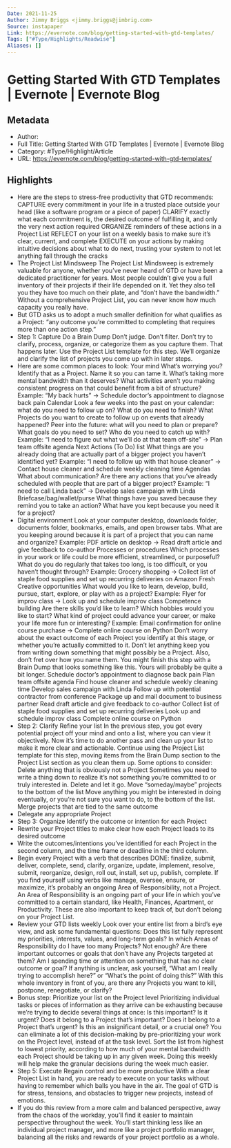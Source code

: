 ```yaml
---
Date: 2021-11-25
Author: Jimmy Briggs <jimmy.briggs@jimbrig.com>
Source: instapaper
Link: https://evernote.com/blog/getting-started-with-gtd-templates/
Tags: ["#Type/Highlights/Readwise"]
Aliases: []
---
```

# Getting Started With GTD Templates | Evernote | Evernote Blog

## Metadata
- Author: 
- Full Title: Getting Started With GTD Templates | Evernote | Evernote Blog
- Category: #Type/Highlight/Article
- URL: https://evernote.com/blog/getting-started-with-gtd-templates/

## Highlights
- Here are the steps to stress-free productivity that GTD recommends:
  CAPTURE every commitment in your life in a trusted place outside your head (like a software program or a piece of paper)
  CLARIFY exactly what each commitment is, the desired outcome of fulfilling it, and only the very next action required
  ORGANIZE reminders of these actions in a Project List
  REFLECT on your list on a weekly basis to make sure it’s clear, current, and complete
  EXECUTE on your actions by making intuitive decisions about what to do next, trusting your system to not let anything fall through the cracks
- The Project List Mindsweep
  The Project List Mindsweep is extremely valuable for anyone, whether you’ve never heard of GTD or have been a dedicated practitioner for years. Most people couldn’t give you a full inventory of their projects if their life depended on it. Yet they also tell you they have too much on their plate, and “don’t have the bandwidth.” Without a comprehensive Project List, you can never know how much capacity you really have.
- But GTD asks us to adopt a much smaller definition for what qualifies as a Project: “any outcome you’re committed to completing that requires more than one action step.”
- Step 1: Capture
  Do a Brain Dump
  Don’t judge. Don’t filter. Don’t try to clarify, process, organize, or categorize them as you capture them. That happens later.
  Use the Project List template for this step. We’ll organize and clarify the list of projects you come up with in later steps.
- Here are some common places to look:
  Your mind
  What’s worrying you? Identify that as a Project. Name it so you can tame it. What’s taking more mental bandwidth than it deserves? What activities aren’t you making consistent progress on that could benefit from a bit of structure?
  Example: “My back hurts” → Schedule doctor’s appointment to diagnose back pain
  Calendar
  Look a few weeks into the past on your calendar: what do you need to follow up on? What do you need to finish? What Projects do you want to create to follow up on events that already happened?
  Peer into the future: what will you need to plan or prepare? What goals do you need to set? Who do you need to catch up with?
  Example: “I need to figure out what we’ll do at that team off-site” → Plan team offsite agenda
  Next Actions (To Do) list
  What things are you already doing that are actually part of a bigger project you haven’t identified yet?
  Example: “I need to follow up with that house cleaner” → Contact house cleaner and schedule weekly cleaning time
  Agendas
  What about communication? Are there any actions that you’ve already scheduled with people that are part of a bigger project?
  Example: “I need to call Linda back” → Develop sales campaign with Linda
  Briefcase/bag/wallet/purse
  What things have you saved because they remind you to take an action? What have you kept because you need it for a project?
- Digital environment
  Look at your computer desktop, downloads folder, documents folder, bookmarks, emails, and open browser tabs. What are you keeping around because it is part of a project that you can name and organize?
  Example: PDF article on desktop → Read draft article and give feedback to co-author
  Processes or procedures
  Which processes in your work or life could be more efficient, streamlined, or purposeful? What do you do regularly that takes too long, is too difficult, or you haven’t thought through?
  Example: Grocery shopping → Collect list of staple food supplies and set up recurring deliveries on Amazon Fresh
  Creative opportunities
  What would you like to learn, develop, build, pursue, start, explore, or play with as a project?
  Example: Flyer for improv class → Look up and schedule improv class
  Competence building
  Are there skills you’d like to learn? Which hobbies would you like to start? What kind of project could advance your career, or make your life more fun or interesting?
  Example: Email confirmation for online course purchase → Complete online course on Python
  Don’t worry about the exact outcome of each Project you identify at this stage, or whether you’re actually committed to it. Don’t let anything keep you from writing down something that might possibly be a Project. Also, don’t fret over how you name them.
  You might finish this step with a Brain Dump that looks something like this. Yours will probably be quite a bit longer.
  Schedule doctor’s appointment to diagnose back pain
  Plan team offsite agenda
  Find house cleaner and schedule weekly cleaning time
  Develop sales campaign with Linda
  Follow up with potential contractor from conference
  Package up and mail document to business partner
  Read draft article and give feedback to co-author
  Collect list of staple food supplies and set up recurring deliveries
  Look up and schedule improv class
  Complete online course on Python
- Step 2: Clarify
  Refine your list
  In the previous step, you got every potential project off your mind and onto a list, where you can view it objectively. Now it’s time to do another pass and clean up your list to make it more clear and actionable.
  Continue using the Project List template for this step, moving items from the Brain Dump section to the Project List section as you clean them up.
  Some options to consider:
  Delete anything that is obviously not a Project
  Sometimes you need to write a thing down to realize it’s not something you’re committed to or truly interested in. Delete and let it go.
  Move “someday/maybe” projects to the bottom of the list
  Move anything you might be interested in doing eventually, or you’re not sure you want to do, to the bottom of the list.
  Merge projects that are tied to the same outcome
- Delegate any appropriate Project
- Step 3: Organize
  Identify the outcome or intention for each Project
- Rewrite your Project titles to make clear how each Project leads to its desired outcome
- Write the outcomes/intentions you’ve identified for each Project in the second column, and the time frame or deadline in the third column.
- Begin every Project with a verb that describes DONE: finalize, submit, deliver, complete, send, clarify, organize, update, implement, resolve, submit, reorganize, design, roll out, install, set up, publish, complete.
  If you find yourself using verbs like manage, oversee, ensure, or maximize, it’s probably an ongoing Area of Responsibility, not a Project. An Area of Responsibility is an ongoing part of your life in which you’ve committed to a certain standard, like Health, Finances, Apartment, or Productivity. These are also important to keep track of, but don’t belong on your Project List.
- Review your GTD lists weekly
  Look over your entire list from a bird’s eye view, and ask some fundamental questions:
  Does this list fully represent my priorities, interests, values, and long-term goals?
  In which Areas of Responsibility do I have too many Projects? Not enough?
  Are there important outcomes or goals that don’t have any Projects targeted at them?
  Am I spending time or attention on something that has no clear outcome or goal?
  If anything is unclear, ask yourself, “What am I really trying to accomplish here?” or “What‘s the point of doing this?”
  With this whole inventory in front of you, are there any Projects you want to kill, postpone, renegotiate, or clarify?
- Bonus step: Prioritize your list on the Project level
  Prioritizing individual tasks or pieces of information as they arrive can be exhausting because we’re trying to decide several things at once:
  Is this important?
  Is it urgent?
  Does it belong to a Project that’s important?
  Does it belong to a Project that’s urgent?
  Is this an insignificant detail, or a crucial one?
  You can eliminate a lot of this decision-making by pre-prioritizing your work on the Project level, instead of at the task level. Sort the list from highest to lowest priority, according to how much of your mental bandwidth each Project should be taking up in any given week. Doing this weekly will help make the granular decisions during the week much easier.
- Step 5: Execute
  Regain control and be more productive
  With a clear Project List in hand, you are ready to execute on your tasks without having to remember which balls you have in the air. The goal of GTD is for stress, tensions, and obstacles to trigger new projects, instead of emotions.
- If you do this review from a more calm and balanced perspective, away from the chaos of the workday, you’ll find it easier to maintain perspective throughout the week. You’ll start thinking less like an individual project manager, and more like a project portfolio manager, balancing all the risks and rewards of your project portfolio as a whole.
